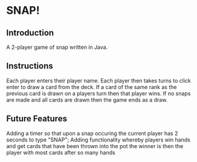 # SNAP!

## Introduction
A 2-player game of snap written in Java.

## Instructions
Each player enters their player name. 
Each player then takes turns to click enter
to draw a card from the deck. If a card of the same rank as the previous card
is drawn on a players turn then that player wins.
If no snaps are made and all cards are drawn then the game
ends as a draw.

## Future Features
Adding a timer so that upon a snap occuring the current player has 2 seconds to type "SNAP";
Adding functionality whereby players win hands and get cards that have been thrown into the pot
the winner is then the player with most cards after so many hands

